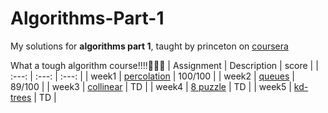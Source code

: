 # Algorithms-Part-1
My solutions for **algorithms part 1**, taught by princeton on [coursera](https://www.coursera.org/learn/algorithms-part1/home/welcome)

What a tough algorithm course!!!!:zany_face::zany_face::zany_face:
| Assignment | Description | score | 
| :---: | :---: | :---: |
| week1 | [percolation](https://coursera.cs.princeton.edu/algs4/assignments/percolation/specification.php) | 100/100 |
| week2 | [queues](https://coursera.cs.princeton.edu/algs4/assignments/queues/specification.php) | 89/100 |
| week3 | [collinear](https://coursera.cs.princeton.edu/algs4/assignments/collinear/specification.php) | TD |
| week4 | [8 puzzle](https://coursera.cs.princeton.edu/algs4/assignments/8puzzle/specification.php) | TD |
| week5 | [kd-trees](https://coursera.cs.princeton.edu/algs4/assignments/kdtree/specification.php) | TD |
